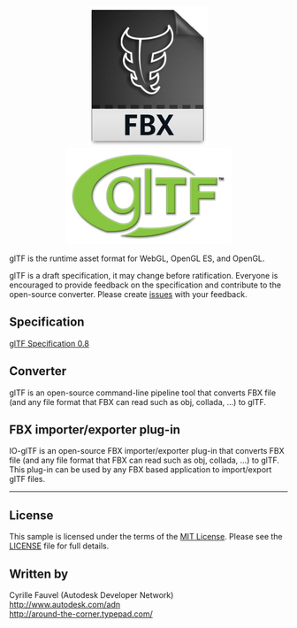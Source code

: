 <p align="center">
<img src="docs/FBX.png" />
<img src="https://github.com/KhronosGroup/glTF/blob/master/specification/figures/glTF_300.jpg" />
</p>

glTF is the runtime asset format for WebGL, OpenGL ES, and OpenGL.

glTF is a draft specification, it may change before ratification.  Everyone is encouraged to provide feedback on the specification and contribute to the open-source converter.  Please create [issues](https://github.com/KhronosGroup/glTF/issues) with your feedback.

## Specification  

[glTF Specification 0.8](https://github.com/KhronosGroup/glTF/blob/master/specification/README.md)


## Converter

glTF is an open-source command-line pipeline tool that converts FBX file (and any file format that FBX can read such as obj, collada, ...) to glTF.


## FBX importer/exporter plug-in

IO-glTF is an open-source FBX importer/exporter plug-in that converts FBX file (and any file format that FBX can read such as obj, collada, ...) to glTF. This plug-in can be used by any FBX based application to import/export glTF files.


--------

## License

This sample is licensed under the terms of the [MIT License](http://opensource.org/licenses/MIT). Please see the [LICENSE](LICENSE) file for full details.


## Written by

Cyrille Fauvel (Autodesk Developer Network)  
http://www.autodesk.com/adn  
http://around-the-corner.typepad.com/  